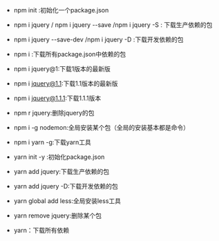 - npm init :初始化一个package.json
- npm i jquery / npm i jquery --save /npm i jquery -S : 下载生产依赖的包
- npm i jquery --save-dev /npm i jquery -D :下载开发依赖的包
- npm i :下载所有package.json中依赖的包
- npm i jquery@1:下载1版本的最新版
- npm i jquery@1.1:下载1.1版本的最新版
- npm i jquery@1.1.1:下载1.1.1版本
- npm r jquery:删除jquery的包

- npm i -g nodemon:全局安装某个包（全局的安装基本都是命令）



- npm i yarn -g:下载yarn工具
- yarn init -y :初始化package.json
- yarn add jquery:下载生产依赖的包
- yarn add jquery -D:下载开发依赖的包
- yarn global add less:全局安装less工具
- yarn remove jquery:删除某个包
- yarn：下载所有依赖